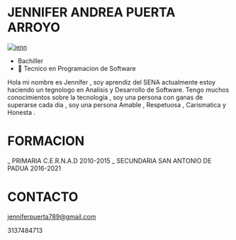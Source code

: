 # JENNIFER ANDREA PUERTA ARROYO
 <a href="https://ibb.co/py4CW4y"><img src="https://i.ibb.co/py4CW4y/jenn.jpg" alt="jenn" border="0"></a>
- Bachiller
- 💞 Tecnico en Programacion de Software


Hola mi nombre es Jennifer , soy aprendiz del SENA actualmente estoy haciendo un tegnologo en Analisis y Desarrollo de Software. Tengo muchos conocimientos sobre la tecnologia , soy una persona con ganas de superarse cada dia , soy una persona Amable , Respetuosa , Carismatica y  Honesta .
# FORMACION

_ PRIMARIA C.E.R.N.A.D 2010-2015
_ SECUNDARIA SAN ANTONIO DE PADUA 2016-2021

# CONTACTO
jenniferpuerta789@gmail.com

 3137484713 
